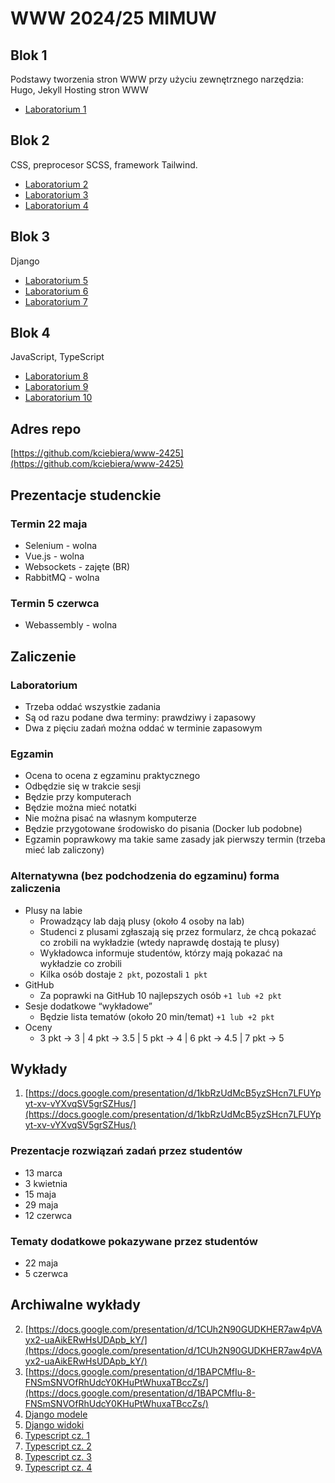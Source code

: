 # WWW 2024/25 MIMUW

## Blok 1

Podstawy tworzenia stron WWW przy użyciu zewnętrznego narzędzia: Hugo, Jekyll
Hosting stron WWW

* [Laboratorium 1](lab1.md)

## Blok 2

CSS, preprocesor SCSS, framework Tailwind.

* [Laboratorium 2](lab2.md)
* [Laboratorium 3](lab3.md)
* [Laboratorium 4](lab4.md)

## Blok 3

Django

* [Laboratorium 5](lab5.md)
* [Laboratorium 6](lab6.md)
* [Laboratorium 7](lab7.md)

## Blok 4

JavaScript, TypeScript

* [Laboratorium 8](lab8.md)
* [Laboratorium 9](lab9.md)
* [Laboratorium 10](lab10.md)

## Adres repo

[https://github.com/kciebiera/www-2425](https://github.com/kciebiera/www-2425)

## Prezentacje studenckie 

### Termin 22 maja

* Selenium - wolna
* Vue.js - wolna
* Websockets - zajęte (BR)
* RabbitMQ - wolna

### Termin 5 czerwca

* Webassembly - wolna

## Zaliczenie

### Laboratorium

* Trzeba oddać wszystkie zadania
* Są od razu podane dwa terminy: prawdziwy i zapasowy
* Dwa z pięciu zadań można oddać w terminie zapasowym

### Egzamin

* Ocena to ocena z egzaminu praktycznego
* Odbędzie się w trakcie sesji
* Będzie przy komputerach
* Będzie można mieć notatki
* Nie można pisać na własnym komputerze
* Będzie przygotowane środowisko do pisania (Docker lub podobne)
* Egzamin poprawkowy ma takie same zasady jak pierwszy termin (trzeba mieć lab zaliczony)

### Alternatywna (bez podchodzenia do egzaminu) forma zaliczenia

* Plusy na labie
  * Prowadzący lab dają plusy (około 4 osoby na lab)
  * Studenci z plusami zgłaszają się przez formularz, że chcą pokazać co zrobili na wykładzie (wtedy naprawdę
dostają te plusy)
  * Wykładowca informuje studentów,  którzy mają pokazać na wykładzie co zrobili
  * Kilka osób dostaje `2 pkt`, pozostali `1 pkt`
* GitHub
  * Za poprawki na GitHub 10 najlepszych osób `+1 lub +2 pkt`
* Sesje dodatkowe “wykładowe”
  * Będzie lista tematów (około 20 min/temat) `+1 lub +2 pkt`
* Oceny
  * 3 pkt → 3 | 4 pkt → 3.5 | 5 pkt → 4 | 6 pkt → 4.5 | 7 pkt → 5

## Wykłady

1. [https://docs.google.com/presentation/d/1kbRzUdMcB5yzSHcn7LFUYpyt-xv-vYXvqSV5grSZHus/](https://docs.google.com/presentation/d/1kbRzUdMcB5yzSHcn7LFUYpyt-xv-vYXvqSV5grSZHus/)

### Prezentacje rozwiązań zadań przez studentów

* 13 marca
* 3 kwietnia
* 15 maja
* 29 maja
* 12 czerwca

### Tematy dodatkowe pokazywane przez studentów

* 22 maja
* 5 czerwca

## Archiwalne wykłady

2. [https://docs.google.com/presentation/d/1CUh2N90GUDKHER7aw4pVAyx2-uaAikERwHsUDApb_kY/](https://docs.google.com/presentation/d/1CUh2N90GUDKHER7aw4pVAyx2-uaAikERwHsUDApb_kY/)
3. [https://docs.google.com/presentation/d/1BAPCMfIu-8-FNSmSNVOfRhUdcY0KHuPtWhuxaTBccZs/](https://docs.google.com/presentation/d/1BAPCMfIu-8-FNSmSNVOfRhUdcY0KHuPtWhuxaTBccZs/)
4. [Django modele](https://docs.google.com/presentation/d/19cJHJPblaSPFIpfNaoejK2VXJPA8B5-64q1P2NXFd1o/edit?usp=sharing)
5. [Django widoki](https://docs.google.com/presentation/d/1xjZKXYhxbjELq3o1zgKCJ0fhgnlOe7WQsS00KTNUgXw/edit?usp=sharing)
6. [Typescript cz. 1](https://docs.google.com/presentation/d/1tpYqL2zcvDk8I2JVciwGpwe2EHLbwnDEsonxEgii2Jk/edit?usp=sharing)
7. [Typescript cz. 2](https://docs.google.com/presentation/d/1dhH7TMW9QJreBwXV41HFaJVBB62x5Yj6hUGTgrDMFTA/edit?usp=sharing)
8. [Typescript cz. 3](https://docs.google.com/presentation/d/1tjHFnvyAT7Hb08NxBkTWXkB2vOBYRbuyXNx7YKxnaBg/edit?usp=sharing)
9. [Typescript cz. 4](https://docs.google.com/presentation/d/1X4kTZo3U9rbrvk36nCYrvk79Bh5GU7BY4hVsf903u1U/edit?usp=sharing)
